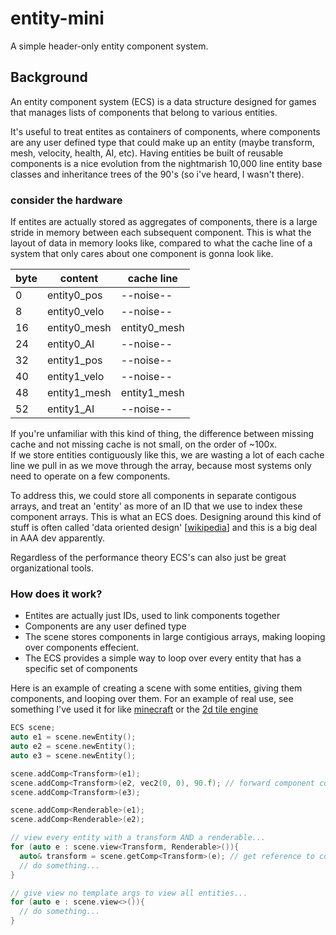 # entity-mini
A simple header-only entity component system. 

## Background
An entity component system (ECS) is a data structure designed for games that manages lists of components that belong to various entities.    
        
It's useful to treat entites as containers of components, where components are any user defined type that could make up an entity (maybe transform, mesh, velocity, health, AI, etc). Having entities be built of reusable components is a nice evolution from the nightmarish 10,000 line entity base classes and inheritance trees of the 90's (so i've heard, I wasn't there).      

### consider the hardware
If entites are actually stored as aggregates of components, there is a large stride in memory between each subsequent component. This is what the layout of data in memory looks like, compared to what the cache line of a system that only cares about one component is gonna look like.

| byte | content       | cache line    |
|------------------|--------------------|--------------------|
| 0           | entity0_pos   | --noise--     |
| 8           | entity0_velo  | --noise--     |
| 16          | entity0_mesh  | entity0_mesh  |
| 24          | entity0_AI    | --noise--     |
| 32          | entity1_pos   | --noise--     |
| 40          | entity1_velo  | --noise--     |
| 48          | entity1_mesh  | entity1_mesh  |
| 52          | entity1_AI    | --noise--     |


If you're unfamiliar with this kind of thing, the difference between missing cache and not missing cache is not small, on the order of ~100x.            
If we store entities contiguously like this, we are wasting a lot of each cache line we pull in as we move through the array, because most systems only need to operate on a few components.         
         
To address this, we could store all components in separate contigous arrays, and treat an 'entity' as more of an ID that we use to index these component arrays. This is what an ECS does. Designing around this kind of stuff is often called 'data oriented design' [[wikipedia](https://en.wikipedia.org/wiki/Data-oriented_design)] and this is a big deal in AAA dev apparently.
   
Regardless of the performance theory ECS's can also just be great organizational tools.    

### How does it work?
* Entites are actually just IDs, used to link components together
* Components are any user defined type
* The scene stores components in large contigious arrays, making looping over components effecient.
* The ECS provides a simple way to loop over every entity that has a specific set of components

Here is an example of creating a scene with some entities, giving them components, and looping over them. For an example of real use, see something I've used it for like [minecraft](https://github.com/collebrusco/minecraft) or the [2d tile engine](https://github.com/collebrusco/untitled-tile-engine)

```c++
ECS scene;
auto e1 = scene.newEntity();
auto e2 = scene.newEntity();
auto e3 = scene.newEntity(); 

scene.addComp<Transform>(e1);
scene.addComp<Transform>(e2, vec2(0, 0), 90.f); // forward component constructor args
scene.addComp<Transform>(e3);    

scene.addComp<Renderable>(e1);
scene.addComp<Renderable>(e2);

// view every entity with a transform AND a renderable...
for (auto e : scene.view<Transform, Renderable>()){   
  auto& transform = scene.getComp<Transform>(e); // get reference to component...
  // do something...
}

// give view no template args to view all entities...
for (auto e : scene.view<>()){
  // do something...
}
```
